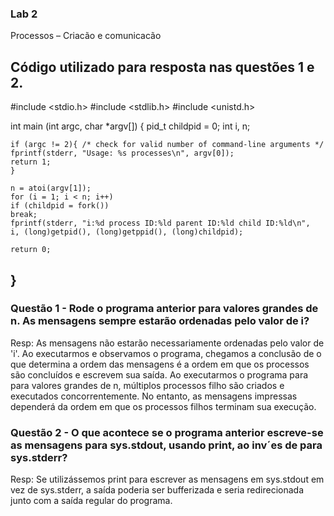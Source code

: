 ### Lab 2

Processos – Criacão e comunicacão

Código utilizado para resposta nas questões 1 e 2.
---

#include <stdio.h>
#include <stdlib.h>
#include <unistd.h>

int main (int argc, char *argv[]) {
    pid_t childpid = 0;
    int i, n;
    
    if (argc != 2){ /* check for valid number of command-line arguments */
    fprintf(stderr, "Usage: %s processes\n", argv[0]);
    return 1;
    }
    
    n = atoi(argv[1]);
    for (i = 1; i < n; i++)
    if (childpid = fork())
    break;
    fprintf(stderr, "i:%d process ID:%ld parent ID:%ld child ID:%ld\n",
    i, (long)getpid(), (long)getppid(), (long)childpid);
    
    return 0;
}
---

### Questão 1 - Rode o programa anterior para valores grandes de n. As mensagens sempre estarão ordenadas pelo valor de i?

Resp: As mensagens não estarão necessariamente ordenadas pelo valor de 'i'. Ao executarmos e observamos o programa, chegamos a conclusão de o que determina a ordem das mensagens é a ordem em que os processos são concluídos e escrevem sua saída. Ao executarmos o programa para para valores grandes de n, múltiplos processos filho são criados e executados concorrentemente. No entanto, as mensagens impressas dependerá da ordem em que os processos filhos terminam sua execução. 


### Questão 2 - O que acontece se o programa anterior escreve-se as mensagens para sys.stdout, usando print, ao inv´es de para sys.stderr?

Resp: Se utilizássemos print para escrever as mensagens em sys.stdout em vez de sys.stderr, a saída poderia ser bufferizada e seria redirecionada junto com a saída regular do programa.
